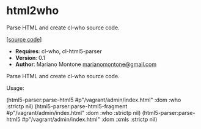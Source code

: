 # html2who

Parse HTML and create cl-who source code.

[[source code]](../html2who.lisp)

- **Requires**: cl-who, cl-html5-parser
- **Version**: 0.1
- **Author**: Mariano Montone <marianomontone@gmail.com>


 Parse HTML and create cl-who source code.

 Usage:

   (html5-parser:parse-html5 #p"/vagrant/admin/index.html" :dom :who :strictp nil)
   (html5-parser:parse-html5-fragment #p"/vagrant/admin/index.html" :dom :who :strictp nil)
   (html5-parser:parse-html5 #p"/vagrant/admin/index.html" :dom :xmls :strictp nil)



